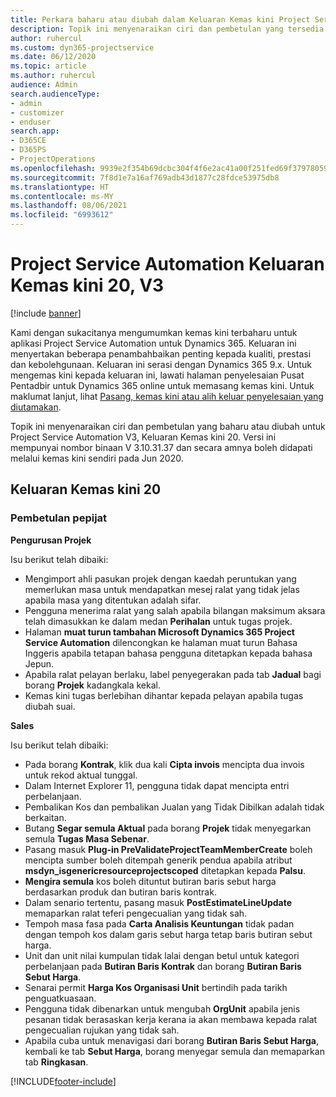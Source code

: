 ```yaml
---
title: Perkara baharu atau diubah dalam Keluaran Kemas kini Project Service Automation 20, V3
description: Topik ini menyenaraikan ciri dan pembetulan yang tersedia dalam Keluaran Kemas kini Project Service Automation 20, V3
author: ruhercul
ms.custom: dyn365-projectservice
ms.date: 06/12/2020
ms.topic: article
ms.author: ruhercul
audience: Admin
search.audienceType:
- admin
- customizer
- enduser
search.app:
- D365CE
- D365PS
- ProjectOperations
ms.openlocfilehash: 9939e2f354b69dcbc304f4f6e2ac41a00f251fed69f37978059f4053335ee651
ms.sourcegitcommit: 7f8d1e7a16af769adb43d1877c28fdce53975db8
ms.translationtype: HT
ms.contentlocale: ms-MY
ms.lasthandoff: 08/06/2021
ms.locfileid: "6993612"
---
```

# <a name="project-service-automation-update-release-20-v3"></a>Project Service Automation Keluaran Kemas kini 20, V3

[!include [banner](../includes/psa-now-project-operations.md)]

Kami dengan sukacitanya mengumumkan kemas kini terbaharu untuk aplikasi Project Service Automation untuk Dynamics 365. Keluaran ini menyertakan beberapa penambahbaikan penting kepada kualiti, prestasi dan kebolehgunaan. Keluaran ini serasi dengan Dynamics 365 9.x. Untuk mengemas kini kepada keluaran ini, lawati halaman penyelesaian Pusat Pentadbir untuk Dynamics 365 online untuk memasang kemas kini. Untuk maklumat lanjut, lihat [Pasang, kemas kini atau alih keluar penyelesaian yang diutamakan](/power-platform/admin/install-remove-preferred-solution).

Topik ini menyenaraikan ciri dan pembetulan yang baharu atau diubah untuk Project Service Automation V3, Keluaran Kemas kini 20. Versi ini mempunyai nombor binaan V 3.10.31.37 dan secara amnya boleh didapati melalui kemas kini sendiri pada Jun 2020.

## <a name="update-release-20"></a>Keluaran Kemas kini 20

### <a name="bug-fixes"></a>Pembetulan pepijat

**Pengurusan Projek**

Isu berikut telah dibaiki:

- Mengimport ahli pasukan projek dengan kaedah peruntukan yang memerlukan masa untuk mendapatkan mesej ralat yang tidak jelas apabila masa yang ditentukan adalah sifar.
- Pengguna menerima ralat yang salah apabila bilangan maksimum aksara telah dimasukkan ke dalam medan **Perihalan** untuk tugas projek.
- Halaman **muat turun tambahan Microsoft Dynamics 365 Project Service Automation** dilencongkan ke halaman muat turun Bahasa Inggeris apabila tetapan bahasa pengguna ditetapkan kepada bahasa Jepun.
- Apabila ralat pelayan berlaku, label penyegerakan pada tab **Jadual** bagi borang **Projek** kadangkala kekal.
- Kemas kini tugas berlebihan dihantar kepada pelayan apabila tugas diubah suai.

**Sales**

Isu berikut telah dibaiki:

- Pada borang **Kontrak**, klik dua kali  **Cipta invois** mencipta dua invois untuk rekod aktual tunggal.
- Dalam Internet Explorer 11, pengguna tidak dapat mencipta entri perbelanjaan.
- Pembalikan Kos dan pembalikan Jualan yang Tidak Dibilkan adalah tidak berkaitan.
- Butang **Segar semula Aktual** pada borang **Projek** tidak menyegarkan semula **Tugas Masa Sebenar**.
- Pasang masuk **Plug-in PreValidateProjectTeamMemberCreate** boleh mencipta sumber boleh ditempah generik pendua apabila atribut **msdyn_isgenericresourceprojectscoped** ditetapkan kepada **Palsu**.
- **Mengira semula** kos boleh dituntut butiran baris sebut harga berdasarkan produk dan butiran baris kontrak.
- Dalam senario tertentu, pasang masuk **PostEstimateLineUpdate** memaparkan ralat teferi pengecualian yang tidak sah.
- Tempoh masa fasa pada **Carta Analisis Keuntungan** tidak padan dengan tempoh kos dalam garis sebut harga tetap baris butiran sebut harga.
- Unit dan unit nilai kumpulan tidak lalai dengan betul untuk kategori perbelanjaan pada **Butiran Baris Kontrak** dan borang **Butiran Baris Sebut Harga**.
- Senarai permit **Harga Kos Organisasi Unit** bertindih pada tarikh penguatkuasaan.
- Pengguna tidak dibenarkan untuk mengubah **OrgUnit** apabila jenis pesanan tidak berasaskan kerja kerana ia akan membawa kepada ralat pengecualian rujukan yang tidak sah.
- Apabila cuba untuk menavigasi dari borang **Butiran Baris Sebut Harga**, kembali ke tab **Sebut Harga**, borang menyegar semula dan memaparkan tab **Ringkasan**.


[!INCLUDE[footer-include](../includes/footer-banner.md)]